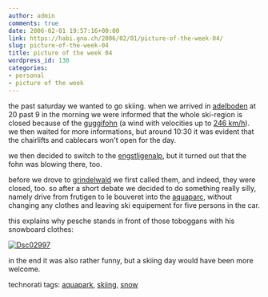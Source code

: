 ```yaml
---
author: admin
comments: true
date: 2006-02-01 19:57:16+00:00
link: https://habi.gna.ch/2006/02/01/picture-of-the-week-04/
slug: picture-of-the-week-04
title: picture of the week 04
wordpress_id: 130
categories:
- personal
- picture of the week
---
```



the past saturday we wanted to go skiing. when we arrived in [adelboden](http://www.adelboden-lenk.ch/) at 20 past 9 in the morning we were informed that the whole ski-region is closed because of the [guggifohn](http://www.google.com/search?client=safari&rls=en&q=guggif%C3%B6hn&ie=UTF-8&oe=UTF-8&sa=N&tab=iw) (a wind with velocities up to [246 km/h](http://www.st.gallen.ch/news/detail.asp?ID=168655)). we then waited for more informations, but around 10:30 it was evident that the chairlifts and cablecars won't open for the day.
  
we then decided to switch to the [engstligenalp](http://engstligenalp.ch/), but it turned out that the fohn was blowing there, too.
  
before we drove to [grindelwald](http://www.grindelwald.com/) we first called them, and indeed, they were closed, too. so after a short debate we decided to do something really silly, namely drive from frutigen to le bouveret into the [aquaparc](http://www.aquaparc.ch/), without changing any clothes and leaving ski equipement for five persons in the car.
  
this explains why pesche stands in front of those toboggans with his snowboard clothes:



[![Dsc02997](https://habi.gna.ch/blog/images/DSC02997-tm.jpg)](https://habi.gna.ch/blog/images/DSC02997.jpg)



in the end it was also rather funny, but a skiing day would have been more welcome.





technorati tags: [aquapark](http://www.technorati.com/tag/aquapark), [skiing](http://www.technorati.com/tag/skiing), [snow](http://www.technorati.com/tag/snow)
